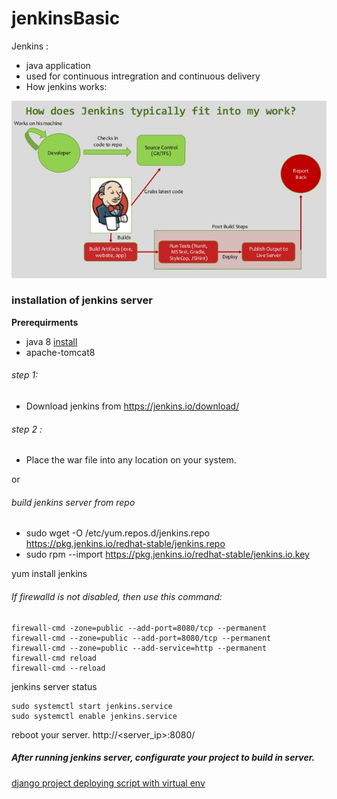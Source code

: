 # jenkinsBasic

Jenkins :
   * java application
   * used for continuous intregration and continuous delivery
   * How jenkins works: 

![alt text](https://github.com/sujonict07/jenkinsBasic/blob/master/introduction-to-jenkins-7-638.jpg)

### installation of jenkins server

**Prerequirments**
   - java 8 [install](https://github.com/sujonict07/jenkinsBasic/blob/master/java_and_tomcat_install.md)
   - apache-tomcat8


###### step 1: 
* Download jenkins from https://jenkins.io/download/
###### step 2 : 
* Place the war file into any location on your system.

or 

###### build jenkins server from repo

* sudo wget -O /etc/yum.repos.d/jenkins.repo https://pkg.jenkins.io/redhat-stable/jenkins.repo
* sudo rpm --import https://pkg.jenkins.io/redhat-stable/jenkins.io.key

yum install jenkins

###### If firewalld is not disabled, then use this command: 
```
firewall-cmd -zone=public --add-port=8080/tcp --permanent
firewall-cmd --zone=public --add-port=8080/tcp --permanent
firewall-cmd --zone=public --add-service=http --permanent
firewall-cmd reload
firewall-cmd --reload
```
jenkins server status
```
sudo systemctl start jenkins.service
sudo systemctl enable jenkins.service
```
reboot your server.
http://<server_ip>:8080/

##### After running jenkins server, configurate your project to build in server.
[django project deploying script with virtual env](https://github.com/sujonict07/jenkinsBasic/blob/master/run_scripts.sh)
